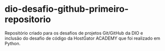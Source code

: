 # dio-desafio-github-primeiro-repositorio
Repositório criado para os desafios de projetos Git/GitHub da DIO e inclusão do desafio de código da HostGator ACADEMY que foi realizado em Python.
